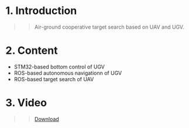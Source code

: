 # 1. Introduction
>>Air-ground cooperative target search based on UAV and UGV.

# 2. Content
- STM32-based bottom control of UGV
- ROS-based autonomous navigationn of UGV
- ROS-based target search of UAV

# 3. Video
>>[Download](https://raw.githubusercontent.com/lh9171338/UAV-UGV-Target-Search/master/video/uav_ugv_word.avi)
